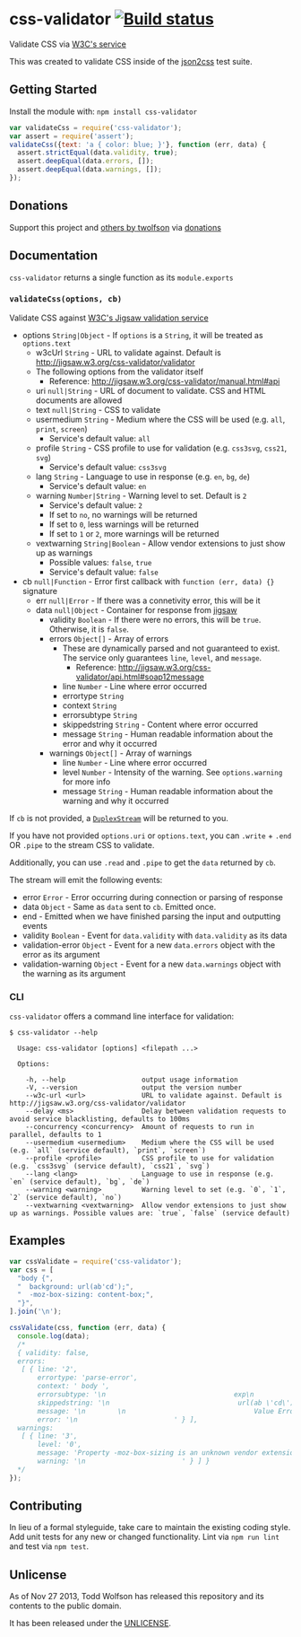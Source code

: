 # css-validator [![Build status](https://travis-ci.org/twolfson/css-validator.png?branch=master)](https://travis-ci.org/twolfson/css-validator)

Validate CSS via [W3C's service][jigsaw]

[jigsaw]: http://jigsaw.w3.org/css-validator/

This was created to validate CSS inside of the [json2css][] test suite.

[json2css]: https://github.com/twolfson/json2css

## Getting Started
Install the module with: `npm install css-validator`

```js
var validateCss = require('css-validator');
var assert = require('assert');
validateCss({text: 'a { color: blue; }'}, function (err, data) {
  assert.strictEqual(data.validity, true);
  assert.deepEqual(data.errors, []);
  assert.deepEqual(data.warnings, []);
});
```

## Donations
Support this project and [others by twolfson][projects] via [donations][support-me]

[projects]: http://twolfson.com/projects
[support-me]: http://twolfson.com/support-me

## Documentation
`css-validator` returns a single function as its `module.exports`

### `validateCss(options, cb)`
Validate CSS against [W3C's Jigsaw validation service][jigsaw]

- options `String|Object` - If `options` is a `String`, it will be treated as `options.text`
    - w3cUrl `String` - URL to validate against. Default is http://jigsaw.w3.org/css-validator/validator
    - The following options from the validator itself
        - Reference: http://jigsaw.w3.org/css-validator/manual.html#api
    - uri `null|String` - URL of document to validate. CSS and HTML documents are allowed
    - text `null|String` - CSS to validate
    - usermedium `String` - Medium where the CSS will be used (e.g. `all`, `print`, `screen`)
        - Service's default value: `all`
    - profile `String` - CSS profile to use for validation (e.g. `css3svg`, `css21`, `svg`)
        - Service's default value: `css3svg`
    - lang `String` - Language to use in response (e.g. `en`, `bg`, `de`)
        - Service's default value: `en`
    - warning `Number|String` - Warning level to set. Default is `2`
        - Service's default value: `2`
        - If set to `no`, no warnings will be returned
        - If set to `0`, less warnings will be returned
        - If set to `1` or `2`, more warnings will be returned
    - vextwarning `String|Boolean` - Allow vendor extensions to just show up as warnings
        - Possible values: `false`, `true`
        - Service's default value: `false`
- cb `null|Function` - Error first callback with `function (err, data) {}` signature
    - err `null|Error` - If there was a connetivity error, this will be it
    - data `null|Object` - Container for response from [jigsaw][]
        - validity `Boolean` - If there were no errors, this will be `true`. Otherwise, it is `false`.
        - errors `Object[]` - Array of errors
            - These are dynamically parsed and not guaranteed to exist. The service only guarantees `line`, `level`, and `message`.
                - Reference: http://jigsaw.w3.org/css-validator/api.html#soap12message
            - line `Number` - Line where error occurred
            - errortype `String`
            - context `String`
            - errorsubtype `String`
            - skippedstring `String` - Content where error occurred
            - message `String` - Human readable information about the error and why it occurred
        - warnings `Object[]` - Array of warnings
            - line `Number` - Line where error occurred
            - level `Number` - Intensity of the warning. See `options.warning` for more info
            - message `String` - Human readable information about the warning and why it occurred

If `cb` is not provided, a [`DuplexStream`][] will be returned to you.

If you have not provided `options.uri` or `options.text`, you can `.write` + `.end` OR `.pipe` to the stream CSS to validate.

Additionally, you can use `.read` and `.pipe` to get the `data` returned by `cb`.

The stream will emit the following events:

- error `Error` - Error occurring during connection or parsing of response
- data `Object` - Same as `data` sent to `cb`. Emitted once.
- end - Emitted when we have finished parsing the input and outputting events
- validity `Boolean` - Event for `data.validity` with `data.validity` as its data
- validation-error `Object` - Event for a new `data.errors` object with the error as its argument
- validation-warning `Object` - Event for a new `data.warnings` object with the warning as its argument

[`DuplexStream`]: https://github.com/isaacs/readable-stream#class-streamduplex

### CLI
`css-validator` offers a command line interface for validation:

```
$ css-validator --help

  Usage: css-validator [options] <filepath ...>

  Options:

    -h, --help                   output usage information
    -V, --version                output the version number
    --w3c-url <url>              URL to validate against. Default is http://jigsaw.w3.org/css-validator/validator
    --delay <ms>                 Delay between validation requests to avoid service blacklisting, defaults to 100ms
    --concurrency <concurrency>  Amount of requests to run in parallel, defaults to 1
    --usermedium <usermedium>    Medium where the CSS will be used (e.g. `all` (service default), `print`, `screen`)
    --profile <profile>          CSS profile to use for validation (e.g. `css3svg` (service default), `css21`, `svg`)
    --lang <lang>                Language to use in response (e.g. `en` (service default), `bg`, `de`)
    --warning <warning>          Warning level to set (e.g. `0`, `1`, `2` (service default), `no`)
    --vextwarning <vextwarning>  Allow vendor extensions to just show up as warnings. Possible values are: `true`, `false` (service default)
```

## Examples
```js
var cssValidate = require('css-validator');
var css = [
  "body {",
  "  background: url(ab'cd');",
  "  -moz-box-sizing: content-box;",
  "}",
].join('\n');

cssValidate(css, function (err, data) {
  console.log(data);
  /*
  { validity: false,
  errors:
   [ { line: '2',
       errortype: 'parse-error',
       context: ' body ',
       errorsubtype: '\n                                exp\n                            ',
       skippedstring: '\n                                url(ab \'cd\')\n                            ',
       message: '\n        \n                                Value Error :  background (nullcolors.html#propdef-background)\n        \n                                url(ab \'cd\') is not a background-color value : \n                            ',
       error: '\n                        ' } ],
  warnings:
   [ { line: '3',
       level: '0',
       message: 'Property -moz-box-sizing is an unknown vendor extension',
       warning: '\n                        ' } ] }
  */
});
```

## Contributing
In lieu of a formal styleguide, take care to maintain the existing coding style. Add unit tests for any new or changed functionality. Lint via `npm run lint` and test via `npm test`.

## Unlicense
As of Nov 27 2013, Todd Wolfson has released this repository and its contents to the public domain.

It has been released under the [UNLICENSE][].

[UNLICENSE]: UNLICENSE

